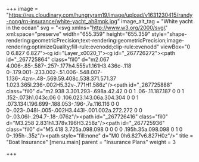 +++
image = "https://res.cloudinary.com/hungryram19/image/upload/v1631230415/randy-nong/rn-insurance/white-yacht_ah8mpk.jpg"
image_alt_tag = "White yacht in the ocean"
svg = "<svg xmlns=\"http://www.w3.org/2000/svg\" xml:space=\"preserve\" width=\"655.359\" height=\"655.359\" style=\"shape-rendering:geometricPrecision;text-rendering:geometricPrecision;image-rendering:optimizeQuality;fill-rule:evenodd;clip-rule:evenodd\" viewBox=\"0 0 6.827 6.827\"><defs><style>.fil0{fill:#212121;fill-rule:nonzero}</style></defs><g id=\"Layer_x0020_1\"><g id=\"_267726272\"><path id=\"_267725864\" class=\"fil0\" d=\"m2.067 4.006-.85-.587-.257-.177h4.555v1.161H3.436c-.118 0-.179.001-.233.002-.51.006-.548.007-1.136-.4zm-.48-.569.59.408c.538.371.571.37 1.023.365l.236-.002H5.32v-.771H1.586z\"/><path id=\"_267725888\" class=\"fil0\" d=\"m2.938 3.301.293-.698a.42.42 0 0 1 .06-.11.187.187 0 0 1 .152-.073h1.043c.06 0 .106.023.143.06a.304.304 0 0 1 .073.134l.196.699-.188.053-.196-.7a.116.116 0 0 0-.023-.048l-.005-.002H3.443l-.001.002a.272.272 0 0 0-.03.06l-.294.7-.18-.076z\"/><path id=\"_267726416\" class=\"fil0\" d=\"M3.258 2.831h1.378v.196H3.258z\"/><path id=\"_267725936\" class=\"fil0\" d=\"M5.418 3.725a.098.098 0 0 0 0 .195h.35a.098.098 0 1 0 0-.195h-.35z\"/></g></g><path style=\"fill:none\" d=\"M0 0h6.827v6.827H0z\"/></svg>"
title = "Boat Insurance"
[menu.main]
parent = "Insurance Plans"
weight = 3

+++
